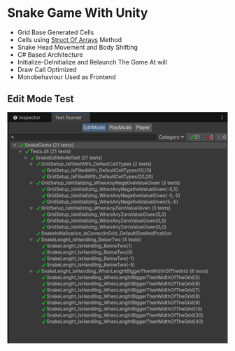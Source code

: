 # Snake Game With Unity 

- Grid Base Generated Cells
- Cells using [Struct Of Arrays](https://en.wikipedia.org/wiki/AoS_and_SoA) Method
- Snake Head Movement and Body Shifting
- C# Based Architecture
- Initialize-DeInitialize and Relaunch The Game At will
- Draw Call Optimized
- Monobehaviour Used as Frontend


## Edit Mode Test
![](./img/EditModeTes.PNG)
